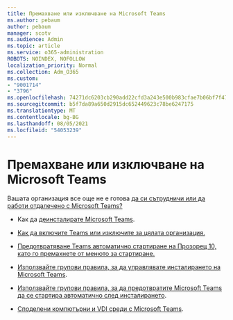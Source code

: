 ```yaml
---
title: Премахване или изключване на Microsoft Teams
ms.author: pebaum
author: pebaum
manager: scotv
ms.audience: Admin
ms.topic: article
ms.service: o365-administration
ROBOTS: NOINDEX, NOFOLLOW
localization_priority: Normal
ms.collection: Adm_O365
ms.custom:
- "9001714"
- "3796"
ms.openlocfilehash: 74271dc6203cb290add22cfd3a243e500b983cfae7b06bf7f47e892b868ff4e7
ms.sourcegitcommit: b5f7da89a650d2915dc652449623c78be6247175
ms.translationtype: MT
ms.contentlocale: bg-BG
ms.lasthandoff: 08/05/2021
ms.locfileid: "54053239"
---
```

# <a name="remove-or-turn-off-microsoft-teams"></a>Премахване или изключване на Microsoft Teams

Вашата организация все още не е готова [да си сътрудничи или да работи отдалечено с Microsoft Teams?](https://products.office.com/microsoft-teams/group-chat-software?&OCID=AID2000955_SEM_WiLWtgAAAKcGoHNG:20200305184100:s&msclkid=cbe12a5675e41135662d7437325dbd9a&ef_id=WiLWtgAAAKcGoHNG:20200305184100:s)

- Как да [деинсталирате Microsoft Teams](https://support.office.com/article/Uninstall-Microsoft-Teams-3b159754-3c26-4952-abe7-57d27f5f4c81).

- [Как да включите Teams или изключите за цялата организация.](https://docs.microsoft.com/MicrosoftTeams/office-365-set-up)

- [Предотвратяване Teams автоматично стартиране на Прозорец 10, като го премахнете от менюто за стартиране.](https://support.microsoft.com/help/4026268/windows-10-change-startup-apps)

- [Използвайте групови правила, за да управлявате инсталирането на Microsoft Teams](https://docs.microsoft.com/deployoffice/teams-install#use-group-policy-to-control-the-installation-of-microsoft-teams).

- [Използвайте групови правила, за да предотвратите Microsoft Teams да се стартира автоматично след инсталирането](https://docs.microsoft.com/deployoffice/teams-install#use-group-policy-to-prevent-microsoft-teams-from-starting-automatically-after-installation).

- [Споделени компютърни и VDI среди с Microsoft Teams](https://docs.microsoft.com/deployoffice/teams-install#shared-computer-and-vdi-environments-with-microsoft-teams).
